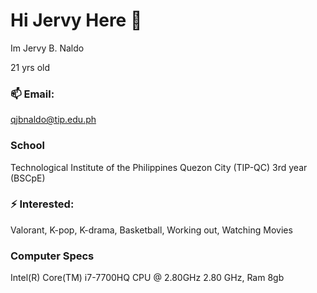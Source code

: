 # Hi Jervy Here 👋
Im Jervy B. Naldo

21 yrs old

### 📫 Email: 
qjbnaldo@tip.edu.ph
### School
Technological Institute of the Philippines Quezon City (TIP-QC)
3rd year (BSCpE)

### ⚡ Interested: 
Valorant, K-pop, K-drama, Basketball, Working out, Watching Movies

### Computer Specs
Intel(R) Core(TM) i7-7700HQ CPU @ 2.80GHz 2.80 GHz, Ram 8gb
<!--
**jbnaldo-tip/jbnaldo-tip** is a ✨ _special_ ✨ repository because its `README.md` (this file) appears on your GitHub profile.

Here are some ideas to get you started:

- 🔭 I’m currently working on ...
- 🌱 I’m currently learning ...
- 👯 I’m looking to collaborate on ...
- 🤔 I’m looking for help with ...
- 💬 Ask me about ...
- 📫 How to reach me: ...
- 😄 Pronouns: ...
- ⚡ Fun fact: ...
-->
